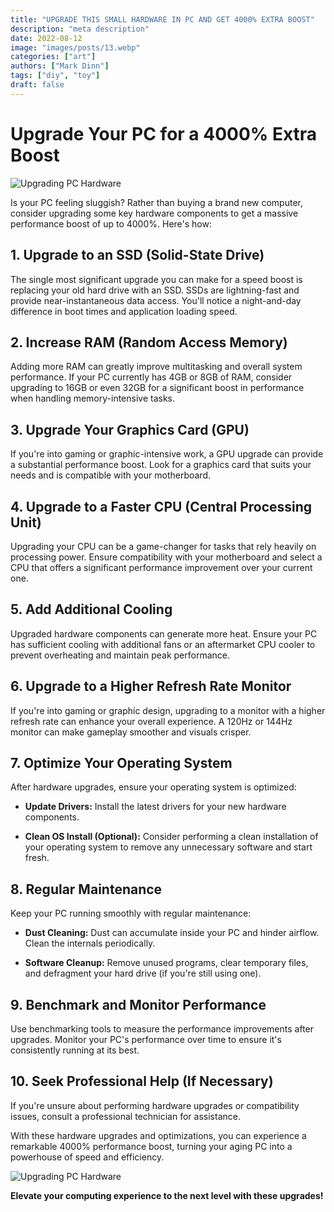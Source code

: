 ```yaml
---
title: "UPGRADE THIS SMALL HARDWARE IN PC AND GET 4000% EXTRA BOOST"
description: "meta description"
date: 2022-08-12
image: "images/posts/13.webp"
categories: ["art"]
authors: ["Mark Dinn"]
tags: ["diy", "toy"]
draft: false
---
```


# Upgrade Your PC for a 4000% Extra Boost

![Upgrading PC Hardware](your-image-url.png)

Is your PC feeling sluggish? Rather than buying a brand new computer, consider upgrading some key hardware components to get a massive performance boost of up to 4000%. Here's how:

## 1. **Upgrade to an SSD (Solid-State Drive)**

The single most significant upgrade you can make for a speed boost is replacing your old hard drive with an SSD. SSDs are lightning-fast and provide near-instantaneous data access. You'll notice a night-and-day difference in boot times and application loading speed.

## 2. **Increase RAM (Random Access Memory)**

Adding more RAM can greatly improve multitasking and overall system performance. If your PC currently has 4GB or 8GB of RAM, consider upgrading to 16GB or even 32GB for a significant boost in performance when handling memory-intensive tasks.

## 3. **Upgrade Your Graphics Card (GPU)**

If you're into gaming or graphic-intensive work, a GPU upgrade can provide a substantial performance boost. Look for a graphics card that suits your needs and is compatible with your motherboard.

## 4. **Upgrade to a Faster CPU (Central Processing Unit)**

Upgrading your CPU can be a game-changer for tasks that rely heavily on processing power. Ensure compatibility with your motherboard and select a CPU that offers a significant performance improvement over your current one.

## 5. **Add Additional Cooling**

Upgraded hardware components can generate more heat. Ensure your PC has sufficient cooling with additional fans or an aftermarket CPU cooler to prevent overheating and maintain peak performance.

## 6. **Upgrade to a Higher Refresh Rate Monitor**

If you're into gaming or graphic design, upgrading to a monitor with a higher refresh rate can enhance your overall experience. A 120Hz or 144Hz monitor can make gameplay smoother and visuals crisper.

## 7. **Optimize Your Operating System**

After hardware upgrades, ensure your operating system is optimized:

- **Update Drivers:** Install the latest drivers for your new hardware components.

- **Clean OS Install (Optional):** Consider performing a clean installation of your operating system to remove any unnecessary software and start fresh.

## 8. **Regular Maintenance**

Keep your PC running smoothly with regular maintenance:

- **Dust Cleaning:** Dust can accumulate inside your PC and hinder airflow. Clean the internals periodically.

- **Software Cleanup:** Remove unused programs, clear temporary files, and defragment your hard drive (if you're still using one).

## 9. **Benchmark and Monitor Performance**

Use benchmarking tools to measure the performance improvements after upgrades. Monitor your PC's performance over time to ensure it's consistently running at its best.

## 10. **Seek Professional Help (If Necessary)**

If you're unsure about performing hardware upgrades or compatibility issues, consult a professional technician for assistance.

With these hardware upgrades and optimizations, you can experience a remarkable 4000% performance boost, turning your aging PC into a powerhouse of speed and efficiency.

![Upgrading PC Hardware](your-image-url.png)

**Elevate your computing experience to the next level with these upgrades!**


